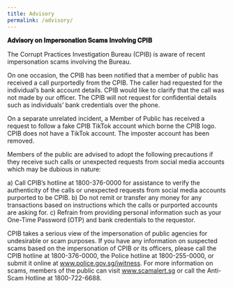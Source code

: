 ```yaml
---
title: Advisory
permalink: /advisory/
---
```


**𝐀𝐝𝐯𝐢𝐬𝐨𝐫𝐲 𝐨𝐧 𝐈𝐦𝐩𝐞𝐫𝐬𝐨𝐧𝐚𝐭𝐢𝐨𝐧 𝐒𝐜𝐚𝐦𝐬 𝐈𝐧𝐯𝐨𝐥𝐯𝐢𝐧𝐠 𝐂𝐏𝐈𝐁**

The Corrupt Practices Investigation Bureau (CPIB) is aware of recent impersonation scams involving the Bureau.

On one occasion, the CPIB has been notified that a member of public has received a call purportedly from the CPIB. The caller had requested for the individual’s bank account details. CPIB would like to clarify that the call was not made by our officer. The CPIB will not request for confidential details such as individuals’ bank credentials over the phone.

On a separate unrelated incident, a Member of Public has received a request to follow a fake CPIB TikTok account which borne the CPIB logo.  CPIB does not have a TikTok account. The imposter account has been removed.

Members of the public are advised to adopt the following precautions if they receive such calls or unexpected requests from social media accounts which may be dubious in nature:

a) Call CPIB’s hotline at 1800-376-0000 for assistance to verify the authenticity of the calls or unexpected requests from social media accounts purported to be CPIB.
b) Do not remit or transfer any money for any transactions based on instructions which the calls or purported accounts are asking for.
c) Refrain from providing personal information such as your One-Time Password (OTP) and bank credentials to the requestor.

CPIB takes a serious view of the impersonation of public agencies for undesirable or scam purposes. If you have any information on suspected scams based on the impersonation of CPIB or its officers, please call the CPIB hotline at 1800-376-0000, the Police hotline at 1800-255-0000, or submit it online at www.police.gov.sg/iwitness. For more information on scams, members of the public can visit www.scamalert.sg
 or call the Anti-Scam Hotline at 1800-722-6688.
